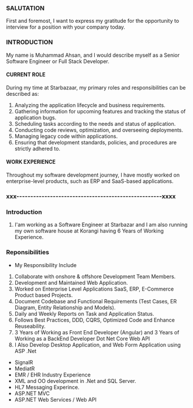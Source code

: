 ### SALUTATION
First and foremost, I want to express my gratitude for the opportunity to interview for a position with your company today.

### INTRODUCTION
My name is Muhammad Ahsan, and I would describe myself as a Senior Software Engineer or Full Stack Developer.

#### CURRENT ROLE
During my time at Starbazaar, my primary roles and responsibilities can be described as:
1. Analyzing the application lifecycle and business requirements.
2. Gathering information for upcoming features and tracking the status of application bugs.
3. Scheduling tasks according to the needs and status of application.
4. Conducting code reviews, optimization, and overseeing deployments.
5. Managing legacy code within applications.
6. Ensuring that development standards, policies, and procedures are strictly adhered to.

#### WORK EXPERIENCE
Throughout my software development journey, I have mostly worked on enterprise-level products, such as ERP and SaaS-based applications.



### xxx----------------------------------------------------xxxx
### Introduction 
1. I'am working as a Software Engineer at Starbazar and I am also running my own software house at Korangi having 6 Years of Working Experience.

### Reponsibilities
- My Responsibility Include 
1. Collaborate with onshore & offshore Development Team Members.
2. Development and Maintained Web Application.
3. Worked on Enterprise Level Applications SaaS, ERP, E-Commerce Product based Projects.
4. Document Codebase and Functional Requirements (Test Cases, ER Diagram, Entity Relationship and Models).
5. Daily and Weekly Reports on Task and Application Status.
6. Follows Best Practices, DDD, CQRS, Optimized Code and Enhance Reuseability.
7. 3 Years of Working as Front End Developer (Angular) and 3 Years of Working as a BackEnd Developer Dot Net Core Web API 
8. I Also Develop Desktop Application, and Web Form Application using ASP .Net

- SignalR
- MediatR
- EMR / EHR Industry Experience
- XML and OO development in .Net and SQL Server.
- HL7 Messaging Experince.
- ASP.NET MVC
- ASP.NET Web Services / Web API

